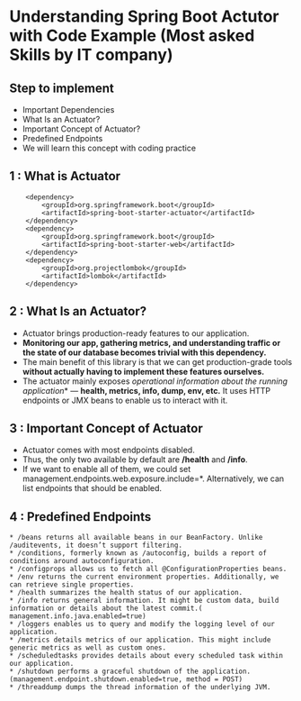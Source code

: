 # Understanding Spring Boot Actutor with Code Example (Most asked Skills by IT company)

## Step  to implement

* Important Dependencies
* What Is an Actuator?
* Important Concept of Actuator?
* Predefined Endpoints
* We will learn this concept with coding practice

## 1 : What is Actuator

        <dependency>
            <groupId>org.springframework.boot</groupId>
            <artifactId>spring-boot-starter-actuator</artifactId>
        </dependency>
        <dependency>
            <groupId>org.springframework.boot</groupId>
            <artifactId>spring-boot-starter-web</artifactId>
        </dependency>
        <dependency>
            <groupId>org.projectlombok</groupId>
            <artifactId>lombok</artifactId>
        </dependency>

## 2 : What Is an Actuator?


  * Actuator brings production-ready features to our application.
  * **Monitoring our app, gathering metrics, and understanding traffic or the state of our database becomes trivial with this dependency.**
  * The main benefit of this library is that we can get production-grade tools **without actually having to implement these features ourselves.**
  * The actuator mainly exposes **operational information* about the running application** — **health, metrics, info, dump, env, etc.** It uses HTTP endpoints or JMX beans to enable us to interact with it.

## 3 : Important Concept of Actuator

  * Actuator comes with most endpoints disabled.
  * Thus, the only two available by default are **/health** and **/info**.
  * If we want to enable all of them, we could set management.endpoints.web.exposure.include=*. Alternatively, we can list endpoints that should be enabled.


## 4 : Predefined Endpoints

    * /beans returns all available beans in our BeanFactory. Unlike /auditevents, it doesn’t support filtering.
    * /conditions, formerly known as /autoconfig, builds a report of conditions around autoconfiguration.
    * /configprops allows us to fetch all @ConfigurationProperties beans.
    * /env returns the current environment properties. Additionally, we can retrieve single properties.
    * /health summarizes the health status of our application.
    * /info returns general information. It might be custom data, build information or details about the latest commit.( management.info.java.enabled=true)
    * /loggers enables us to query and modify the logging level of our application.
    * /metrics details metrics of our application. This might include generic metrics as well as custom ones.
    * /scheduledtasks provides details about every scheduled task within our application.
    * /shutdown performs a graceful shutdown of the application. (management.endpoint.shutdown.enabled=true, method = POST)
    * /threaddump dumps the thread information of the underlying JVM.
